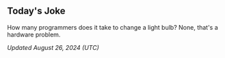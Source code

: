 ## Today's Joke
How many programmers does it take to change a light bulb? None, that's a hardware problem.

*Updated August 26, 2024 (UTC)*
